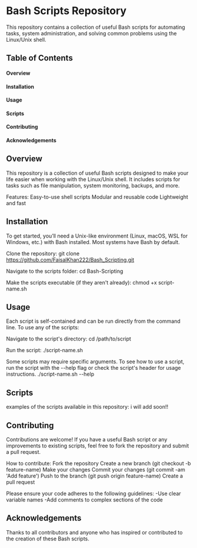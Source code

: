# Bash Scripts Repository

This repository contains a collection of useful Bash scripts for automating tasks, system administration, and solving common problems using the Linux/Unix shell.

## Table of Contents
#### Overview
#### Installation
#### Usage
#### Scripts
#### Contributing
#### Acknowledgements

## Overview
This repository is a collection of useful Bash scripts designed to make your life easier when working with the Linux/Unix shell. It includes scripts for tasks such as file manipulation, system monitoring, backups, and more.

Features:
Easy-to-use shell scripts
Modular and reusable code
Lightweight and fast

## Installation
To get started, you’ll need a Unix-like environment (Linux, macOS, WSL for Windows, etc.) with Bash installed. Most systems have Bash by default.

Clone the repository:
  git clone https://github.com/FaisalKhan222/Bash_Scripting.git

Navigate to the scripts folder:
  cd Bash-Scripting

Make the scripts executable (if they aren't already):
  chmod +x script-name.sh

## Usage
Each script is self-contained and can be run directly from the command line. To use any of the scripts:

Navigate to the script's directory:
  cd /path/to/script

Run the script:
  ./script-name.sh

Some scripts may require specific arguments. To see how to use a script, run the script with the --help flag or check the script's header for usage instructions.
  ./script-name.sh --help

## Scripts
examples of the scripts available in this repository:
  i will add soon!!

## Contributing
Contributions are welcome! If you have a useful Bash script or any improvements to existing scripts, feel free to fork the repository and submit a pull request.

How to contribute:
Fork the repository
Create a new branch (git checkout -b feature-name)
Make your changes
Commit your changes (git commit -am 'Add feature')
Push to the branch (git push origin feature-name)
Create a pull request

Please ensure your code adheres to the following guidelines:
-Use clear variable names
-Add comments to complex sections of the code

## Acknowledgements
Thanks to all contributors and anyone who has inspired or contributed to the creation of these Bash scripts.

